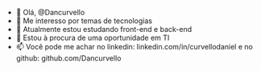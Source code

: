 - 👋 Olá, @Dancurvello
- 👀 Me interesso por temas de tecnologias
- 🌱 Atualmente estou estudando front-end e back-end
- 💞️ Estou à procura de uma oportunidade em TI
- 📫 Você pode me achar no linkedin: linkedin.com/in/curvellodaniel e no github: github.com/Dancurvello

<!---
Dancurvello/Dancurvello is a ✨ special ✨ repository because its `README.md` (this file) appears on your GitHub profile.
You can click the Preview link to take a look at your changes.
--->
